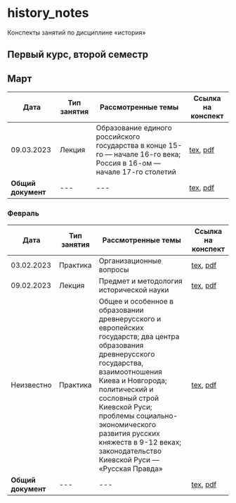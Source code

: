 # history_notes

Конспекты занятий по дисциплине «история»

## Первый курс, второй семестр

## Март

| Дата | Тип занятия | Рассмотренные темы | Ссылка на конспект |
|------|-------------|--------------------|--------------------|
| 09.03.2023 | Лекция | Образование единого российского государства в конце 15-го — начале 16-го века; Россия в 16-ом — начале 17-го столетий | [tex](semester_01/march/sources/09-03-2023.tex), [pdf](semester_01/march/renders/09-03-2023.pdf)       |
| **Общий документ** | --- | --- | [tex](semester_01/march/sources/march.tex), [pdf](semester_01/march/renders/march.pdf) |

### Февраль

| Дата | Тип занятия | Рассмотренные темы | Ссылка на конспект |
|------|-------------|--------------------|--------------------|
| 03.02.2023 | Практика | Организационные вопросы | [tex](semester_01/february/sources/03-02-2023.tex), [pdf](semester_01/february/renders/03-02-2023.pdf)       |
| 09.02.2023 | Лекция | Предмет и методология исторической науки | [tex](semester_01/february/sources/09-02-2023.tex), [pdf](semester_01/february/renders/09-02-2023.pdf)       |
| Неизвестно | Практика | Общее и особенное в образовании древнерусского и европейских государств; два центра образования древнерусского государства, взаимоотношения Киева и Новгорода; политический и сословный строй Киевской Руси; проблемы социально-экономического развития русских княжеств в 9-12 веках; законодательство Киевской Руси — «Русская Правда» | [tex](semester_01/february/sources/unknown_0.tex), [pdf](semester_01/february/renders/unknown_0.pdf)       |
| **Общий документ** | --- | --- | [tex](semester_01/february/sources/february.tex), [pdf](semester_01/february/renders/february.pdf) |
